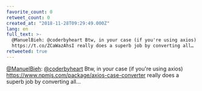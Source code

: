 ```yaml
---
favorite_count: 0
retweet_count: 0
created_at: "2018-11-28T09:29:49.000Z"
lang: en
full_text: >-
  @ManuelBieh: @coderbyheart Btw, in your case (if you're using axios)
  https://t.co/ZCaWazAhsI really does a superb job by converting all…
retweeted: true
---
```


[@ManuelBieh](https://twitter.com/ManuelBieh):
[@coderbyheart](https://twitter.com/coderbyheart) Btw, in your case (if you're
using axios) <https://www.npmjs.com/package/axios-case-converter> really does a
superb job by converting all…
